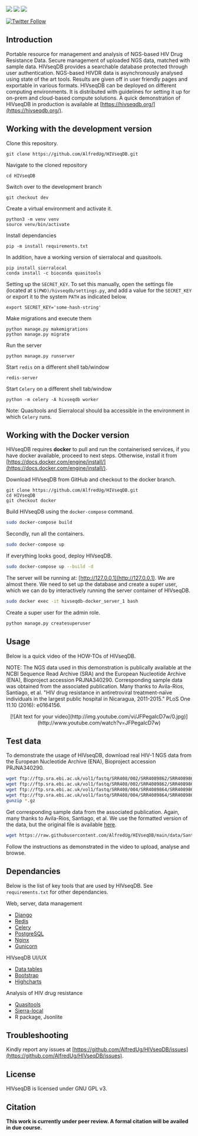 
[![](https://img.shields.io/badge/uses-docker-orange)](https://docs.docker.com/get-docker)
[![](https://img.shields.io/badge/uses-conda-yellowgreen)](https://docs.conda.io/projects/conda/en/latest/user-guide/install/index.html)
[![](https://img.shields.io/badge/License-GPLv3-blue.svg)](https://www.gnu.org/licenses/gpl-3.0)

[![Twitter Follow](https://img.shields.io/twitter/follow/alfred_ug.svg?style=social)](https://twitter.com/alfred_ug) 

## Introduction

Portable resource for management and analysis of NGS-based HIV Drug Resistance Data. Secure management of uploaded NGS data, matched with sample data. HIVseqDB provides a searchable database protected through user authentication. NGS-based HIVDR data is asynchronously analysed using state of the art tools. Results are given off in user friendly pages and exportable in various formats. HIVseqDB can be deployed on different computing environments. It is distributed with guidelines for setting it up for on-prem and cloud-based compute solutions. A quick demonstration of HIVseqDB in production is available at [https://hivseqdb.org/](https://hivseqdb.org/).

## Working with the development version

Clone this repository.

```
git clone https://github.com/AlfredUg/HIVseqDB.git
```

Navigate to the cloned repository

```
cd HIVseqDB
```

Switch over to the development branch

```
git checkout dev
```

Create a virtual environment and activate it.

```
python3 -m venv venv    
source venv/bin/activate
```

Install dependancies

```
pip -m install requirements.txt
```

In addition, have a working version of sierralocal and quasitools.

```
pip install sierralocal
conda install -c bioconda quasitools
```

Setting up the `SECRET_KEY`. To set this manually, open the settings file (located at `$(PWD)/hivseqdb/settings.py`, and add a value for the `SECRET_KEY` or export it to the system `PATH` as indicated below.

```
export SECRET_KEY='some-hash-string'
```

Make migrations and execute them

```
python manage.py makemigrations
python manage.py migrate
```

Run the server

```
python manage.py runserver
```


Start `redis` on a different shell tab/window

```
redis-server
```

Start `Celery` on a different shell tab/window

```
python -m celery -A hivseqdb worker
```

Note: Quasitools and Sierralocal should ba accessible in the environment in which `Celery` runs.

## Working with the Docker version

HIVseqDB requires **docker** to pull and run the containerised services, if you have docker available, proceed to next steps. Otherwise, install it from [https://docs.docker.com/engine/install/](https://docs.docker.com/engine/install/).

Download HIVseqDB from GitHub and checkout to the docker branch.

```
git clone https://github.com/AlfredUg/HIVseqDB.git
cd HIVseqDB
git checkout docker
```

Build HIVseqDB using the `docker-compose` command.

```bash
sudo docker-compose build
```

Secondly, run all the containers.

```bash
sudo docker-compose up
```

If everything looks good, deploy HIVseqDB.

```bash
sudo docker-compose up --build -d
```

The server will be running at: [http://127.0.0.1](http://127.0.0.1). We are almost there. We need to set up the database and create a super user, which we can do by interactively running the server container of HIVseqDB.

```bash
sudo docker exec -it hivseqdb-docker_server_1 bash
```

Create a super user for the admin role.

```bash
python manage.py createsuperuser
```

## Usage

Below is a quick video of the HOW-TOs of HIVseqDB. 

NOTE: The NGS data used in this demonstration is publically available at the NCBI Sequence Read Archive (SRA) and the European Nucleotide Archive (ENA), Bioproject accession PRJNA340290. Corresponding sample data was obtained from the associated publication. Many thanks to Avila-Ríos, Santiago, et al. "HIV drug resistance in antiretroviral treatment-naïve individuals in the largest public hospital in Nicaragua, 2011-2015." PLoS One 11.10 (2016): e0164156.

<center>
[![Alt text for your video](http://img.youtube.com/vi/JFPegaIcD7w/0.jpg)](http://www.youtube.com/watch?v=JFPegaIcD7w)
</center>


## Test data

To demonstrate the usage of HIVseqDB, download real HIV-1 NGS data from the European Nucleotide Archive (ENA), Bioproject accession PRJNA340290. 

```bash
wget ftp://ftp.sra.ebi.ac.uk/vol1/fastq/SRR408/002/SRR4089862/SRR4089862_1.fastq.gz
wget ftp://ftp.sra.ebi.ac.uk/vol1/fastq/SRR408/002/SRR4089862/SRR4089862_2.fastq.gz
wget ftp://ftp.sra.ebi.ac.uk/vol1/fastq/SRR408/004/SRR4089864/SRR4089864_1.fastq.gz
wget ftp://ftp.sra.ebi.ac.uk/vol1/fastq/SRR408/004/SRR4089864/SRR4089864_2.fastq.gz
gunzip *.gz
```

Get corresponding sample data from the associated publication. Again, many thanks to Avila-Ríos, Santiago, et al. We use the formatted version of the data, but the original file is available [here](https://journals.plos.org/plosone/article?id=10.1371/journal.pone.0164156#sec024).

```bash
wget https://raw.githubusercontent.com/AlfredUg/HIVseqDB/main/data/Santiago2016_short.csv
```

Follow the instructions as demonstrated in the video to upload, analyse and browse.

## Dependancies

Below is the list of key tools that are used by HIVseqDB. See `requirements.txt` for other dependancies.

Web, server, data management
+ [Django](https://www.djangoproject.com/)
+ [Redis](https://redis.io/)
+ [Celery](https://docs.celeryq.dev/)
+ [PostgreSQL](https://www.postgresql.org/)
+ [Nginx](https://www.nginx.com/)
+ [Gunicorn](https://gunicorn.org/)

HIVseqDB UI/UX
+ [Data tables](https://datatables.net/)
+ [Bootstrap](https://getbootstrap.com/)
+ [Highcharts](https://www.highcharts.com/)

Analysis of HIV drug resistance
+ [Quasitools](https://phac-nml.github.io/quasitools/)
+ [Sierra-local](https://github.com/PoonLab/sierra-local)
+ R package, Jsonlite

## Troubleshooting

Kindly report any issues at [https://github.com/AlfredUg/HIVseqDB/issues](https://github.com/AlfredUg/HIVseqDB/issues).

## License

HIVseqDB is licensed under GNU GPL v3.

## Citation

**This work is currently under peer review. A formal citation will be availed in due course.**

